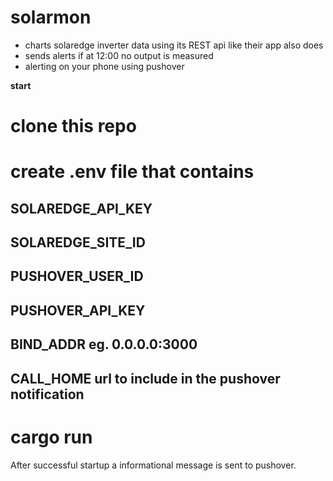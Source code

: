 # solarmon
* charts solaredge inverter data using its REST api like their app also does
* sends alerts if at 12:00 no output is measured
* alerting on your phone using pushover

**start**
# clone this repo
# create .env file that contains
## SOLAREDGE_API_KEY
## SOLAREDGE_SITE_ID
## PUSHOVER_USER_ID
## PUSHOVER_API_KEY
## BIND_ADDR eg. 0.0.0.0:3000
## CALL_HOME url to include in the pushover notification
# cargo run

After successful startup a informational message is sent to pushover.